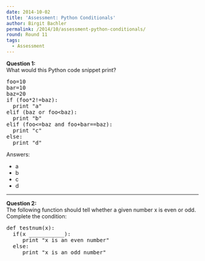 ```yaml
---
date: 2014-10-02
title: 'Assessment: Python Conditionals'
author: Birgit Bachler
permalink: /2014/10/assessment-python-conditionals/
round: Round 11
tags:
  - Assessment
---
```

**Question 1:**  
What would this Python code snippet print?

<pre>foo=10
bar=10
baz=20
if (foo*2!=baz):
  print "a"
elif (baz or foo&lt;baz):
  print "b"
elif (foo&lt;=baz and foo+bar==baz):
  print "c"
else:
  print "d"</pre>

Answers:

*   a
*   b
*   c
*   d

* * *

**Question 2:**  
The following function should tell whether a given number x is even or odd. Complete the condition:

<pre>def testnum(x):
  if(x ___________):
     print "x is an even number"
  else:
     print "x is an odd number"</pre>
